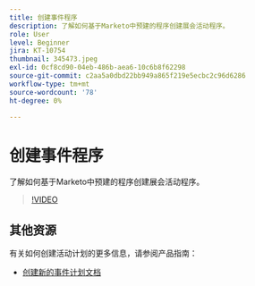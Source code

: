 ```yaml
---
title: 创建事件程序
description: 了解如何基于Marketo中预建的程序创建展会活动程序。
role: User
level: Beginner
jira: KT-10754
thumbnail: 345473.jpeg
exl-id: 0cf8cd90-04eb-486b-aea6-10c6b8f62298
source-git-commit: c2aa5a0dbd22bb949a865f219e5ecbc2c96d6286
workflow-type: tm+mt
source-wordcount: '78'
ht-degree: 0%

---
```


# 创建事件程序

了解如何基于Marketo中预建的程序创建展会活动程序。

>[!VIDEO](https://video.tv.adobe.com/v/345473/?quality=12&learn=on)

## 其他资源

有关如何创建活动计划的更多信息，请参阅产品指南：

* [创建新的事件计划文档](https://experienceleague.adobe.com/docs/marketo/using/product-docs/demand-generation/events/understanding-events/create-a-new-event-program.html?lang=en)
